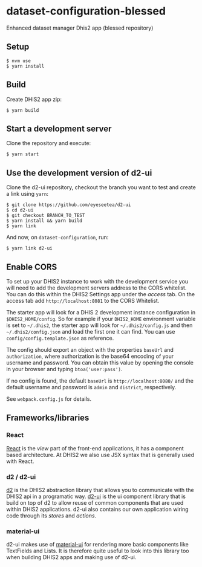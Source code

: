 # dataset-configuration-blessed
Enhanced dataset manager Dhis2 app (blessed repository)

## Setup

```
$ nvm use
$ yarn install
```

## Build

Create DHIS2 app zip:

```
$ yarn build
```

## Start a development server

Clone the repository and execute:

```
$ yarn start
```

## Use the development version of d2-ui

Clone the d2-ui repository, checkout the branch you want to test and create a link using `yarn`:

```
$ git clone https://github.com/eyeseetea/d2-ui
$ cd d2-ui
$ git checkout BRANCH_TO_TEST
$ yarn install && yarn build
$ yarn link
```

And now, on `dataset-configuration`, run:

```
$ yarn link d2-ui
```

## Enable CORS

To set up your DHIS2 instance to work with the development service you will need to add the development servers address to the CORS whitelist. You can do this within the DHIS2 Settings app under the _access_ tab. On the access tab add `http://localhost:8081` to the CORS Whitelist.

The starter app will look for a DHIS 2 development instance configuration in
`$DHIS2_HOME/config`. So for example if your `DHIS2_HOME` environment variable is
set to `~/.dhis2`, the starter app will look for `~/.dhis2/config.js` and then
`~/.dhis2/config.json` and load the first one it can find. You can use `config/config.template.json` as reference.

The config should export an object with the properties `baseUrl` and
`authorization`, where authorization is the base64 encoding of your username and
password. You can obtain this value by opening the console in your browser and
typing `btoa('user:pass')`.

If no config is found, the default `baseUrl` is `http://localhost:8080/` and
the default username and password is `admin` and `district`, respectively.

See `webpack.config.js` for details.

## Frameworks/libraries

### React

[React](https://facebook.github.io/react/) is the _view_ part of the front-end applications, it has a component based architecture. At DHIS2 we also use JSX syntax that is generally used with React.

### d2 / d2-ui

[d2](https://github.com/dhis2/d2) is the DHIS2 abstraction library that allows you to communicate with the DHIS2 api in a programatic way. [d2-ui](https://github.com/dhis2/d2-ui) is the ui component library that is build on top of d2 to allow reuse of common components that are used within DHIS2 applications. d2-ui also contains our own application wiring code through its _stores_ and _actions_.

### material-ui

d2-ui makes use of [material-ui](http://www.material-ui.com) for rendering more basic components like TextFields and Lists. It is therefore quite useful to look into this library too when building DHIS2 apps and making use of d2-ui.
